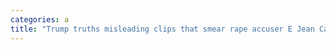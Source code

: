 ```yaml
---
categories: a
title: "Trump truths misleading clips that smear rape accuser E Jean Carroll after his deposition at MaraLago"
---
```

